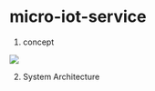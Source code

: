 # micro-iot-service

1. concept
<div>
  <img src="https://user-images.githubusercontent.com/24906833/90308734-04745580-df1d-11ea-8dfb-e1a8bbc9a535.png">
</div>
  
2. System Architecture
